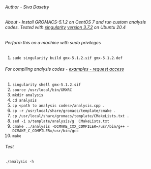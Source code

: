 ###### Author - Siva Dasetty

###### About - Install GROMACS-5.1.2 on CentOS 7 and run custom analysis codes. Tested with [singularity](https://github.com/apptainer/singularity) [version 3.7.2](https://github.com/apptainer/singularity/releases/download/v3.7.2/singularity-3.7.2.tar.gz) on Ubuntu 20.4

###### Perform this on a machine with sudo privileges
1. `sudo singularity build gmx-5.1.2.sif gmx-5.1.2.def`

###### For compiling analysis codes - [examples - request access](https://github.com/sivadasetty/2019-clemson-research-codes)
1. `singularity shell gmx-5.1.2.sif`
2. `source /usr/local/bin/GMXRC`
3. `mkdir analysis`
4. `cd analysis`
5. `cp <path to analysis codes>/analysis.cpp .`
6. `cp -r /usr/local/share/gromacs/template/cmake .`
7. `cp /usr/local/share/gromacs/template/CMakeLists.txt .`
8. `sed -i s/template/analysis/g  CMakeLists.txt`
9. `cmake ../analysis -DCMAKE_CXX_COMPILER=/usr/bin/g++ -DCMAKE_C_COMPILER=/usr/bin/gcc`
10. `make`

###### Test
`./analysis -h`

